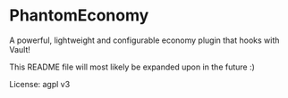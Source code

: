 # PhantomEconomy
A powerful, lightweight and configurable economy plugin that hooks with Vault!

This README file will most likely be expanded upon in the future :)

License: agpl v3
